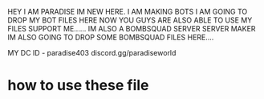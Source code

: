 HEY I AM PARADISE 
IM NEW HERE. I AM MAKING BOTS 
I AM GOING TO DROP MY BOT FILES HERE
NOW YOU GUYS ARE ALSO ABLE TO USE MY FILES
SUPPORT ME......
IM ALSO A BOMBSQUAD SERVER SERVER MAKER 
IM ALSO GOING TO DROP SOME BOMBSQUAD FILES HERE....

MY DC ID - paradise403
discord.gg/paradiseworld
# how to use these file
